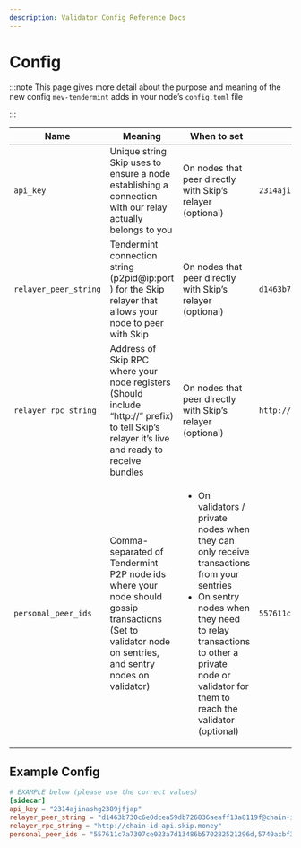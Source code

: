 ```yaml
---
description: Validator Config Reference Docs
---
```


# Config

:::note
This page gives more detail about the purpose and meaning of the new config `mev-tendermint` adds in your node’s `config.toml` file

:::

| Name                  | Meaning                                                                                                                                                  | When to set                                                                                                                                                                                                                                             | Example value                                                                       |
| --------------------- | -------------------------------------------------------------------------------------------------------------------------------------------------------- | ------------------------------------------------------------------------------------------------------------------------------------------------------------------------------------------------------------------------------------------------------- | ----------------------------------------------------------------------------------- |
| `api_key`             | Unique string Skip uses to ensure a node establishing a connection with our relay actually belongs to you                                                | On nodes that peer directly with Skip’s relayer (optional)                                                                                                                                                                                              | `2314ajinashg2389jfjap`                                                             |
| `relayer_peer_string` | Tendermint connection string (p2pid@ip:port ) for the Skip relayer that allows your node to peer with Skip                                               | On nodes that peer directly with Skip’s relayer (optional)                                                                                                                                                                                              | `d1463b730c6e0dcea59db726836aeaff13a8119f@chain-id-sentinel.skip.money:26656`       |
| `relayer_rpc_string`  | Address of Skip RPC where your node registers (Should include “http://” prefix) to tell Skip’s relayer it’s live and ready to receive bundles            | On nodes that peer directly with Skip’s relayer (optional)                                                                                                                                                                                              | `http://chain-id-api.skip.money`                                                    |
| `personal_peer_ids`   | Comma-separated of Tendermint P2P node ids where your node should gossip transactions (Set to validator node on sentries, and sentry nodes on validator) | <ul><li>On validators / private nodes when they can only receive transactions from your sentries</li><li>On sentry nodes when they need to relay transactions to other a private node or validator for them to reach the validator (optional)</li></ul> | `557611c7a7307ce023a7d13486b570282521296d,5740acbf39a9ae59953801fe4997421b6736e091` |

## Example Config

```toml
# EXAMPLE below (please use the correct values)
[sidecar]
api_key = "2314ajinashg2389jfjap"
relayer_peer_string = "d1463b730c6e0dcea59db726836aeaff13a8119f@chain-id-sentinel.skip.money:26656"
relayer_rpc_string = "http://chain-id-api.skip.money"
personal_peer_ids = "557611c7a7307ce023a7d13486b570282521296d,5740acbf39a9ae59953801fe4997421b6736e091"
```
